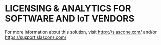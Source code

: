 # LICENSING & ANALYTICS FOR SOFTWARE AND IoT VENDORS

For more information about this solution, visit
https://slascone.com/ and/or
https://support.slascone.com/
